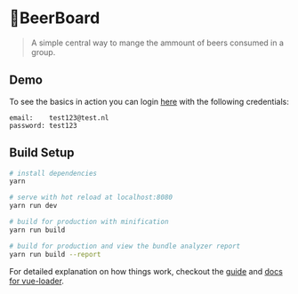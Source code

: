 # 🍺BeerBoard

> A simple central way to mange the ammount of beers consumed in a group.

## Demo
To see the basics in action you can login [here](https://bierbord.nl/) with the following credentials:

    email:    test123@test.nl
    password: test123

## Build Setup

``` bash
# install dependencies
yarn

# serve with hot reload at localhost:8080
yarn run dev

# build for production with minification
yarn run build

# build for production and view the bundle analyzer report
yarn run build --report
```

For detailed explanation on how things work, checkout the [guide](http://vuejs-templates.github.io/webpack/) and [docs for vue-loader](http://vuejs.github.io/vue-loader).
